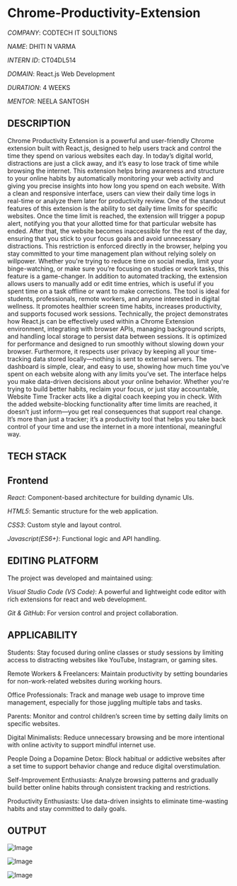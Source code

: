 # Chrome-Productivity-Extension

*COMPANY*: CODTECH IT SOULTIONS

*NAME*: DHITI N VARMA

*INTERN ID*: CT04DL514

*DOMAIN*: React.js Web Development

*DURATION*: 4 WEEKS

*MENTOR*: NEELA SANTOSH

## DESCRIPTION

Chrome Productivity Extension is a powerful and user-friendly Chrome extension built with React.js, designed to help users track and control the time they spend on various websites each day. In today’s digital world, distractions are just a click away, and it’s easy to lose track of time while browsing the internet. This extension helps bring awareness and structure to your online habits by automatically monitoring your web activity and giving you precise insights into how long you spend on each website. With a clean and responsive interface, users can view their daily time logs in real-time or analyze them later for productivity review. One of the standout features of this extension is the ability to set daily time limits for specific websites. Once the time limit is reached, the extension will trigger a popup alert, notifying you that your allotted time for that particular website has ended. After that, the website becomes inaccessible for the rest of the day, ensuring that you stick to your focus goals and avoid unnecessary distractions. This restriction is enforced directly in the browser, helping you stay committed to your time management plan without relying solely on willpower. Whether you're trying to reduce time on social media, limit your binge-watching, or make sure you’re focusing on studies or work tasks, this feature is a game-changer. In addition to automated tracking, the extension allows users to manually add or edit time entries, which is useful if you spent time on a task offline or want to make corrections. The tool is ideal for students, professionals, remote workers, and anyone interested in digital wellness. It promotes healthier screen time habits, increases productivity, and supports focused work sessions. Technically, the project demonstrates how React.js can be effectively used within a Chrome Extension environment, integrating with browser APIs, managing background scripts, and handling local storage to persist data between sessions. It is optimized for performance and designed to run smoothly without slowing down your browser. Furthermore, it respects user privacy by keeping all your time-tracking data stored locally—nothing is sent to external servers. The dashboard is simple, clear, and easy to use, showing how much time you’ve spent on each website along with any limits you’ve set. The interface helps you make data-driven decisions about your online behavior. Whether you're trying to build better habits, reclaim your focus, or just stay accountable, Website Time Tracker acts like a digital coach keeping you in check. With the added website-blocking functionality after time limits are reached, it doesn’t just inform—you get real consequences that support real change. It’s more than just a tracker; it’s a productivity tool that helps you take back control of your time and use the internet in a more intentional, meaningful way.

## TECH STACK

## Frontend
*React*: Component-based architecture for building dynamic UIs.

*HTML5*: Semantic structure for the web application.

*CSS3*: Custom style and layout control.

*Javascript(ES6+)*: Functional logic and API handling.

## EDITING PLATFORM
The project was developed and maintained using:

*Visual Studio Code (VS Code)*: A powerful and lightweight code editor with rich extensions for react and web development.

*Git & GitHub*: For version control and project collaboration.

## APPLICABILITY 
Students: Stay focused during online classes or study sessions by limiting access to distracting websites like YouTube, Instagram, or gaming sites.

Remote Workers & Freelancers: Maintain productivity by setting boundaries for non-work-related websites during working hours.

Office Professionals: Track and manage web usage to improve time management, especially for those juggling multiple tabs and tasks.

Parents: Monitor and control children’s screen time by setting daily limits on specific websites.

Digital Minimalists: Reduce unnecessary browsing and be more intentional with online activity to support mindful internet use.

People Doing a Dopamine Detox: Block habitual or addictive websites after a set time to support behavior change and reduce digital overstimulation.

Self-Improvement Enthusiasts: Analyze browsing patterns and gradually build better online habits through consistent tracking and restrictions.

Productivity Enthusiasts: Use data-driven insights to eliminate time-wasting habits and stay committed to daily goals.

## OUTPUT

![Image](https://github.com/user-attachments/assets/796c7a94-200f-452e-b6f7-57d3df192acd)



![Image](https://github.com/user-attachments/assets/8afec6cc-ca3b-457e-983d-b31745320d8f)



![Image](https://github.com/user-attachments/assets/c0266f9a-9a3f-4613-bc43-2702982b0c3d)

